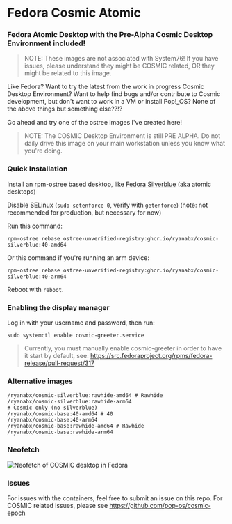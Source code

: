 # Fedora Cosmic Atomic
### Fedora Atomic Desktop with the Pre-Alpha Cosmic Desktop Environment included!

> NOTE: These images are not associated with System76! If you have issues, please understand they might be COSMIC related, OR they might be related to this image.

Like Fedora? Want to try the latest from the work in progress Cosmic Desktop Environment? Want to help find bugs and/or contribute to Cosmic development, but don't want to work in a VM or install Pop!_OS? None of the above things but something else??!?

Go ahead and try one of the ostree images I've created here!

> NOTE: The COSMIC Desktop Environment is still PRE ALPHA. Do not daily drive this image on your main workstation unless you know what you're doing.

### Quick Installation

Install an rpm-ostree based desktop, like [Fedora Silverblue](https://fedoraproject.org/atomic-desktops/silverblue/) (aka atomic desktops)

Disable SELinux (`sudo setenforce 0`, verify with `getenforce`) (note: not recommended for production, but necessary for now)

Run this command:

    rpm-ostree rebase ostree-unverified-registry:ghcr.io/ryanabx/cosmic-silverblue:40-amd64

Or this command if you're running an arm device:

    rpm-ostree rebase ostree-unverified-registry:ghcr.io/ryanabx/cosmic-silverblue:40-arm64

Reboot with `reboot`.

### Enabling the display manager

Log in with your username and password, then run:

    sudo systemctl enable cosmic-greeter.service

> Currently, you must manually enable cosmic-greeter in order to have it start by default, see: https://src.fedoraproject.org/rpms/fedora-release/pull-request/317

### Alternative images

    /ryanabx/cosmic-silverblue:rawhide-amd64 # Rawhide
    /ryanabx/cosmic-silverblue:rawhide-arm64
    # Cosmic only (no silverblue)
    /ryanabx/cosmic-base:40-amd64 # 40
    /ryanabx/cosmic-base:40-arm64
    /ryanabx/cosmic-base:rawhide-amd64 # Rawhide
    /ryanabx/cosmic-base:rawhide-arm64

### Neofetch
![Neofetch of COSMIC desktop in Fedora](./screenshot/1.png)

### Issues

For issues with the containers, feel free to submit an issue on this repo. For COSMIC related issues, please see https://github.com/pop-os/cosmic-epoch
